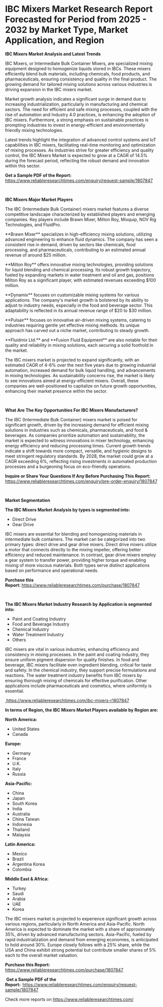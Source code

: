 <p><h1>IBC Mixers Market Research Report Forecasted for Period from 2025 -  2032 by Market Type, Market Application, and Region</h1></p><p><strong>IBC Mixers Market Analysis and Latest Trends</strong></p>
<p><p>IBC Mixers, or Intermediate Bulk Container Mixers, are specialized mixing equipment designed to homogenize liquids stored in IBCs. These mixers efficiently blend bulk materials, including chemicals, food products, and pharmaceuticals, ensuring consistency and quality in the final product. The growing demand for tailored mixing solutions across various industries is driving expansion in the IBC mixers market.</p><p>Market growth analysis indicates a significant surge in demand due to increasing industrialization, particularly in manufacturing and chemical sectors. The need for efficient and safe mixing processes, coupled with the rise of automation and Industry 4.0 practices, is enhancing the adoption of IBC mixers. Furthermore, a strong emphasis on sustainable practices is prompting industries to invest in energy-efficient and environmentally friendly mixing technologies.</p><p>Latest trends highlight the integration of advanced control systems and IoT capabilities in IBC mixers, facilitating real-time monitoring and optimization of mixing processes. As industries strive for greater efficiency and quality control, the IBC Mixers Market is expected to grow at a CAGR of 14.5% during the forecast period, reflecting the robust demand and innovation within this sector.</p></p>
<p><strong>Get a Sample PDF of the Report:&nbsp;</strong> <a href="https://www.reliableresearchtimes.com/enquiry/request-sample/1807847?utm_campaign=1581&utm_medium=2&utm_source=Github&utm_content=ia&utm_term=10042025&utm_id=ibc-mixers">https://www.reliableresearchtimes.com/enquiry/request-sample/1807847</a></p>
<p>&nbsp;</p>
<p><strong>IBC Mixers Major Market Players</strong></p>
<p><p>The IBC (Intermediate Bulk Container) mixers market features a diverse competitive landscape characterized by established players and emerging companies. Key players include Brawn Mixer, Milton Roy, Mixquip, NOV Rig Technologies, and FluidPro.</p><p>**Brawn Mixer** specializes in high-efficiency mixing solutions, utilizing advanced engineering to enhance fluid dynamics. The company has seen a consistent rise in demand, driven by sectors like chemicals, food processing, and pharmaceuticals, contributing to an estimated annual revenue of around $25 million.</p><p>**Milton Roy** offers innovative mixing technologies, providing solutions for liquid blending and chemical processing. Its robust growth trajectory, fueled by expanding markets in water treatment and oil and gas, positions Milton Roy as a significant player, with estimated revenues exceeding $100 million.</p><p>**Dynamix** focuses on customizable mixing systems for various applications. The company's market growth is bolstered by its ability to adjust to industry needs, especially in the food and beverage sector. This adaptability is reflected in its annual revenue range of $20 to $30 million.</p><p>**Pulsair** focuses on innovative air-driven mixing systems, catering to industries requiring gentle yet effective mixing methods. Its unique approach has carved out a niche market, contributing to steady growth.</p><p>**Fluidmix Ltd.** and **Fusion Fluid Equipment** are also notable for their quality and reliability in mixing solutions, each securing a solid foothold in the market.</p><p>The IBC mixers market is projected to expand significantly, with an estimated CAGR of 4-6% over the next five years due to growing industrial automation, increased demand for bulk liquid handling, and advancements in mixing technologies. As sustainability concerns rise, the market is likely to see innovations aimed at energy-efficient mixers. Overall, these companies are well-positioned to capitalize on future growth opportunities, enhancing their market presence within the sector.</p></p>
<p>&nbsp;</p>
<p><strong>What Are The Key Opportunities For IBC Mixers Manufacturers?</strong></p>
<p><p>The IBC (Intermediate Bulk Container) mixers market is poised for significant growth, driven by the increasing demand for efficient mixing solutions in industries such as chemicals, pharmaceuticals, and food & beverages. As companies prioritize automation and sustainability, the market is expected to witness innovations in mixer technology, enhancing energy efficiency and reducing processing times. Current growth trends indicate a shift towards more compact, versatile, and hygienic designs to meet stringent regulatory standards. By 2028, the market could grow at a CAGR exceeding 6%, reflecting rising investments in automated production processes and a burgeoning focus on eco-friendly operations.</p></p>
<p><strong>Inquire or Share Your Questions If Any Before Purchasing This Report:</strong> <a href="https://www.reliableresearchtimes.com/enquiry/pre-order-enquiry/1807847?utm_campaign=1581&utm_medium=2&utm_source=Github&utm_content=ia&utm_term=10042025&utm_id=ibc-mixers">https://www.reliableresearchtimes.com/enquiry/pre-order-enquiry/1807847</a></p>
<p>&nbsp;</p>
<p><strong>Market Segmentation</strong></p>
<p><strong>The IBC Mixers Market Analysis by types is segmented into:</strong></p>
<p><ul><li>Direct Drive</li><li>Gear Drive</li></ul></p>
<p><p>IBC mixers are essential for blending and homogenizing materials in intermediate bulk containers. The market can be categorized into two primary types: direct drive and gear drive mixers. Direct drive mixers utilize a motor that connects directly to the mixing impeller, offering better efficiency and reduced maintenance. In contrast, gear drive mixers employ a gear system to transfer power, providing higher torque and enabling mixing of more viscous materials. Both types serve distinct applications based on performance and operational needs.</p></p>
<p><strong>Purchase this Report:&nbsp;</strong><a href="https://www.reliableresearchtimes.com/purchase/1807847?utm_campaign=1581&utm_medium=2&utm_source=Github&utm_content=ia&utm_term=10042025&utm_id=ibc-mixers">https://www.reliableresearchtimes.com/purchase/1807847</a></p>
<p>&nbsp;</p>
<p><strong>The IBC Mixers Market Industry Research by Application is segmented into:</strong></p>
<p><ul><li>Paint and Coating Industry</li><li>Food and Beverage Industry</li><li>Chemical Industry</li><li>Water Treatment Industry</li><li>Others</li></ul></p>
<p><p>IBC mixers are vital in various industries, enhancing efficiency and consistency in mixing processes. In the paint and coating industry, they ensure uniform pigment dispersion for quality finishes. In food and beverage, IBC mixers facilitate even ingredient blending, critical for taste and safety. In the chemical industry, they support precise formulations and reactions. The water treatment industry benefits from IBC mixers by ensuring thorough mixing of chemicals for effective purification. Other applications include pharmaceuticals and cosmetics, where uniformity is essential.</p></p>
<p><a href="https://www.reliableresearchtimes.com/ibc-mixers-r1807847?utm_campaign=1581&utm_medium=2&utm_source=Github&utm_content=ia&utm_term=10042025&utm_id=ibc-mixers">&nbsp;https://www.reliableresearchtimes.com/ibc-mixers-r1807847</a></p>
<p><strong>In terms of Region, the IBC Mixers Market Players available by Region are:</strong></p>
<p>
    <p> <strong> North America: </strong>
        <ul>
            <li>United States</li>
            <li>Canada</li>
        </ul>
        </p> 
    <p> <strong> Europe: </strong>
        <ul>
            <li>Germany</li>
            <li>France</li>
            <li>U.K.</li>
            <li>Italy</li>
            <li>Russia</li>
        </ul>
        </p> 
    <p> <strong> Asia-Pacific: </strong>
        <ul>
            <li>China</li>
            <li>Japan</li>
            <li>South Korea</li>
            <li>India</li>
            <li>Australia</li>
            <li>China Taiwan</li>
            <li>Indonesia</li>
            <li>Thailand</li>
            <li>Malaysia</li>
        </ul>
        </p> 
    <p> <strong> Latin America: </strong>
        <ul>
            <li>Mexico</li>
            <li>Brazil</li>
            <li>Argentina Korea</li>
            <li>Colombia</li>
        </ul>
        </p> 
    <p> <strong> Middle East & Africa: </strong>
        <ul>
            <li>Turkey</li>
            <li>Saudi</li>
            <li>Arabia</li>
            <li>UAE</li>
            <li>Korea</li>
        </ul>
    </p>
    </p>
<p><p>The IBC mixers market is projected to experience significant growth across various regions, particularly in North America and Asia-Pacific. North America is expected to dominate the market with a share of approximately 35%, driven by advanced manufacturing sectors. Asia-Pacific, fueled by rapid industrialization and demand from emerging economies, is anticipated to hold around 30%. Europe closely follows with a 25% share, while the USA and China exhibit strong potential but contribute smaller shares of 5% each to the overall market valuation.</p></p>
<p><strong>Purchase this Report: </strong><a href="https://www.reliableresearchtimes.com/purchase/1807847?utm_campaign=1581&utm_medium=2&utm_source=Github&utm_content=ia&utm_term=10042025&utm_id=ibc-mixers">https://www.reliableresearchtimes.com/purchase/1807847</a></p>
<p>&nbsp;<strong>Get a Sample PDF of the Report:&nbsp;&nbsp;</strong><a href="https://www.reliableresearchtimes.com/enquiry/request-sample/1807847?utm_campaign=1581&utm_medium=2&utm_source=Github&utm_content=ia&utm_term=10042025&utm_id=ibc-mixers">https://www.reliableresearchtimes.com/enquiry/request-sample/1807847</a></p>
<p><strong></strong></p>
<p>Check more reports on <a href="https://www.reliableresearchtimes.com/?utm_campaign=1581&utm_medium=2&utm_source=Github&utm_content=ia&utm_term=10042025&utm_id=ibc-mixers">https://www.reliableresearchtimes.com/</a></p>